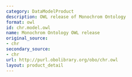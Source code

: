 ```yaml
---
category: DataModelProduct
description: OWL release of Monochrom Ontology
format: owl
id: chr.model.owl
name: Monochrom Ontology OWL release
original_source:
- chr
secondary_source:
- chr
url: http://purl.obolibrary.org/obo/chr.owl
layout: product_detail
---
```

